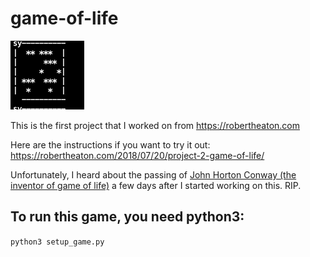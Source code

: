 # game-of-life
![My version of game of life](https://github.com/syyong/game-of-life/blob/master/sy-game-of-life.gif)

This is the first project that I worked on from https://robertheaton.com

Here are the instructions if you want to try it out:
https://robertheaton.com/2018/07/20/project-2-game-of-life/

Unfortunately, I heard about the passing of [John Horton Conway (the inventor of game of life)](https://en.wikipedia.org/wiki/John_Horton_Conway) a few days after I started working on this. RIP.

## To run this game, you need python3:
`python3 setup_game.py`
